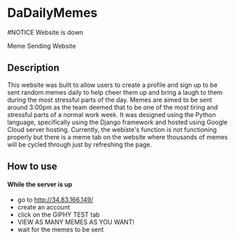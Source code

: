 # DaDailyMemes

#NOTICE
Website is down

Meme Sending Website
## Description
This website was built to allow users to create a profile and sign up to be sent random memes daily to help cheer them up and bring a laugh to them during the most stressful parts of the day. Memes are aimed to be sent around 3:00pm as the team deemed that to be one of the most tiring and stressful parts of a normal work week. It was designed using the Python language, specifically using the Django framework and hosted using Google Cloud server hosting. Currently, the webiste's function is not functioning properly but there is a meme tab on the website where thousands of memes will be cycled through just by refreshing the page.
## How to use
#### While the server is up
- go to http://34.83.166.149/
- create an account 
- click on the GIPHY TEST tab
- VIEW AS MANY MEMES AS YOU WANT!
- wait for the memes to be sent
